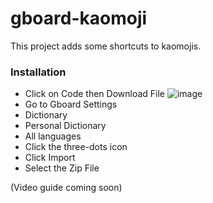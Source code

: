 # gboard-kaomoji

This project adds some shortcuts to kaomojis.

### Installation

- Click on Code then Download File 
![image](https://user-images.githubusercontent.com/78131793/138643263-177d4f52-3fd3-4638-8d8b-bbfbe42d5f6c.png)
- Go to Gboard Settings
- Dictionary
- Personal Dictionary
- All languages
- Click the three-dots icon
- Click Import
- Select the Zip File 

(Video guide coming soon)


